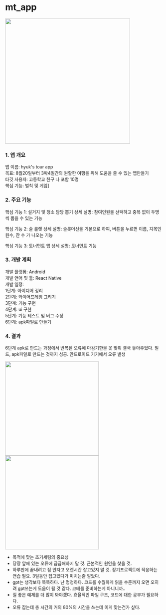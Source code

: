 # mt_app
<img src="https://github.com/user-attachments/assets/410c5a6c-0a46-42a3-a5d7-55da3e98bd11" height="400"/>


### 1. 앱 개요
앱 이름: hyuk's tour app <br>
목표: 8월20일부터 3박4일간의 원할한 여행을 위해 도움을 줄 수 있는 앱만들기 <br>
타깃 사용자: 고등학교 친구 나 포함 10명 <br>
핵심 기능: 벌칙 및 게임] <br>

### 2. 주요 기능
핵심 기능 1: 설거지 및 청소 담당 뽑기
상세 설명: 참여인원을 선택하고 중복 없이 두명씩 뽑을 수 있는 기능

핵심 기능 2: 술 룰렛
상세 설명: 슬롯머신을 기본으로 하여, 버튼을 누르면 이름, 지목인원수, 잔 수 가 나오는 기능

핵심 기능 3: 토너먼트 앱
상세 설명: 토너먼트 기능

### 3. 개발 계획
개발 플랫폼: Android <br>
개발 언어 및 툴: React Native <br>
개발 일정: <br>
1단계: 아이디어 정리 <br>
2단계: 와이어프레임 그리기 <br>
3단계: 기능 구현 <br>
4단계: ui 구현 <br>
5단계: 기능 테스트 및 버그 수정 <br>
6단계: apk파일로 만들기

### 4. 결과
6단계 apk로 만드는 과정에서 반복된 오류에 마감기한을 못 맞춰 결국 놓아주었다.
빌드, apk파일로 만드는 것까지 성공. 안드로이드 기기에서 오류 발생

<img src="https://github.com/user-attachments/assets/1c9eb4f5-4468-4a8b-aeb5-690cd000d1bf" height="300">
<img src="https://github.com/user-attachments/assets/fd3d5fd4-ab5a-4b66-97a2-6349cedf55f1" height="300">

- 목적에 맞는 초기세팅의 중요성
- 당장 앞에 있는 오류에 급급해하지 말 것. 근본적인 원인을 찾을 것.
- 하루만에 끝내려고 잠 안자고 오랜시간 잡고있지 말 것. 장기프로젝트에 적응하는 연습 필요. 3일동안 잡고있다가 미치는줄 알았다.
- gpt는 생각보다 똑똑하다. 난 멍청하다. 코드를 수월하게 읽을 수준까지 오면 오히려 gpt쓰는게 도움이 될 것 같다. 코테를 준비하는게 아니니까..
- 질 좋은 예제를 더 많이 봐야겠다. 효율적인 파일 구조, 코드에 대한 공부가 필요하다.
- 오류 잡는데 총 시간의 거의 80%의 시간을 쓰는데 이게 맞는건가 싶다.
